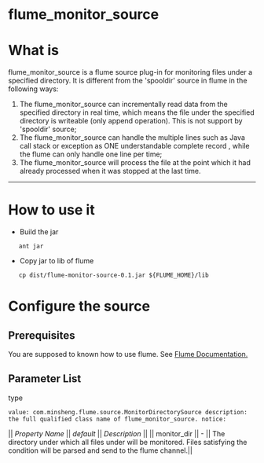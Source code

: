 flume_monitor_source
====================
# What is 
flume_monitor_source is a flume source plug-in for monitoring files under a specified directory. It is different from the 'spooldir' source in flume in the following ways:
1. The flume_monitor_source can incrementally read data from the specified directory in real time, which means the file under the specified directory is writeable (only append operation). This is not support by 'spooldir' source;
2. The flume_monitor_source can handle the multiple lines such as Java call stack  or exception as ONE understandable complete record , while the flume can only handle one line per time;
3.  The flume_monitor_source will process the file at the point which it had already processed when it was stopped at the last time.

---

# How to use it

* Build the jar

```
   ant jar
```

* Copy jar to lib of flume

```
   cp dist/flume-monitor-source-0.1.jar ${FLUME_HOME}/lib
```

# Configure the source

## Prerequisites
[FlumeUserGuide]: http://flume.apache.org/FlumeUserGuide.html
   You are supposed to known how to use flume. See [Flume Documentation.][FlumeUserGuide]
   
## Parameter List
  type
  
  `
	value: com.minsheng.flume.source.MonitorDirectorySource
	description: the full qualified class name of flume_monitor_source.
	notice:
  `
  
  || *Property Name* || *default* || *Description* ||
  || monitor_dir || - || The directory under which all files under will be monitored. Files satisfying the condition will be parsed and send to the flume channel.|| 

